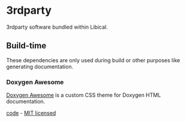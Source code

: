 # 3rdparty

3rdparty software bundled within Libical.

## Build-time

These dependencies are only used during build or other purposes like
generating documentation.

### Doxygen Awesome

[Doxygen Awesome](https://github.com/jothepro/doxygen-awesome-css)
is a custom CSS theme for Doxygen HTML documentation.

[code](docs/doxygen-awesome.css) - [MIT licensed](LICENSES/MIT.txt)
